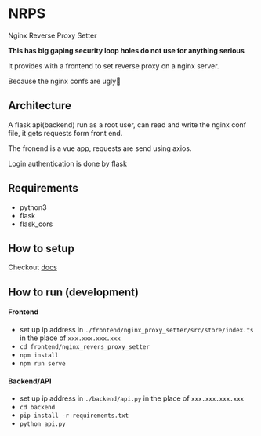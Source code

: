 # NRPS

Nginx Reverse Proxy Setter

**This has big gaping security loop holes do not use for anything serious**

It provides with a frontend to set reverse proxy on a nginx server.

Because the nginx confs are ugly🤢

## Architecture

A flask api(backend) run as a root user, can read and write the nginx conf file, it gets requests form front end.

The fronend is a vue app, requests are send using axios.

Login authentication is done by flask

## Requirements

- python3
- flask
- flask_cors

## How to setup

Checkout [docs](http://deshmukh-blog.netlify.app/detail/6.html)

## How to run (development)

#### Frontend

- set up ip address in `./frontend/nginx_proxy_setter/src/store/index.ts` in the place of `xxx.xxx.xxx.xxx`
- `cd frontend/nginx_revers_proxy_setter`
- `npm install`
- `npm run serve`

#### Backend/API

- set up ip address in `./backend/api.py` in the place of `xxx.xxx.xxx.xxx`
- `cd backend`
- `pip install -r requirements.txt`
- `python api.py`
